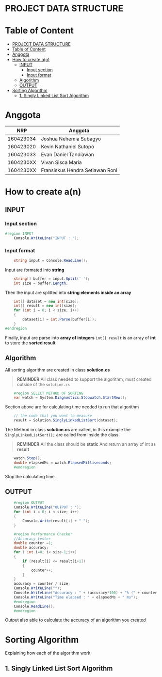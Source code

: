# PROJECT DATA STRUCTURE
# Table of Content
- [PROJECT DATA STRUCTURE](#project-data-structure)
- [Table of Content](#table-of-content)
- [Anggota](#anggota)
- [How to create a(n)](#how-to-create-an)
  - [INPUT](#input)
    - [Input section](#input-section)
    - [Input format](#input-format)
  - [Algorithm](#algorithm)
  - [OUTPUT](#output)
- [Sorting Algorithm](#sorting-algorithm)
  - [1. Singly Linked List Sort Algorithm](#1-singly-linked-list-sort-algorithm)

# Anggota
|NRP|Anggota|
|-|-|
|160423034 |  Joshua Nehemia Subagyo|
|160423020| Kevin Nathaniel Sutopo|
|160423033| Evan Daniel Tandiawan|
|1604230XX| Vivan Sisca Maria|
|1604230XX| Fransiskus Hendra Setiawan Roni|

# How to create a(n)
## INPUT
### Input section
```c#
#region INPUT
    Console.WriteLine("INPUT : ");
```
### Input format
```c#
    string input = Console.ReadLine();
```
Input are formated into **string**
```c#
    string[] buffer = input.Split(' ');
    int size = buffer.Length; 
```
Then the input are splitted into **string elements inside an array**
```c#
    int[] dataset = new int[size];
    int[] result = new int[size];
    for (int i = 0; i < size; i++)
    {
        dataset[i] = int.Parse(buffer[i]);
    }
#endregion
```
Finally, input are parse into **array of integers**
`int[] result` is an array of **int** to store the **sorted result**

## Algorithm
All sorting algorithm are created in class **solution.cs**
> **REMINDER**
> All class needed to support the algorithm, must created outside of the `solution.cs` 
```c#
    #region SELECT METHOD OF SORTING
    var watch = System.Diagnostics.Stopwatch.StartNew();
```
Section above are for calculating time needed to run that algorithm
```c#
    // the code that you want to measure 
    result = Solution.SinglyLinkedListSort(dataset);
```
The Method in class **solution.cs** are called, in this example the `SinglyLinkedListSort();` are called from inside the class.

>**REMINDER**
All the class should be **static**
And return an array of int as **result**

```c#
    watch.Stop();
    double elapsedMs = watch.ElapsedMilliseconds;
    #endregion
```
Stop the calculating time.

## OUTPUT
```c#
    #region OUTPUT
    Console.WriteLine("OUTPUT : ");
    for (int i = 0; i < size; i++)
    {
        Console.Write(result[i] + " ");
    }

    #region Performance Checker
    //Accuracy tester
    double counter =1;
    double accuracy;
    for ( int i=0; i< size-1;i++)
    {
        if (result[i] <= result[i+1])
        {
            counter++;
        }
    }
    accuracy = counter / size;
    Console.WriteLine("");
    Console.WriteLine("Accuracy : " + (accuracy*100) + "% (" + counter + "/"+size+")");
    Console.WriteLine("Time elapsed : " + elapsedMs + " ms");
    #endregion
    Console.ReadLine();
    #endregion
```
Output also able to calculate the accuracy of an algorithm you created

# Sorting Algorithm
Explaining how each of the algorithm work
## 1. Singly Linked List Sort Algorithm
